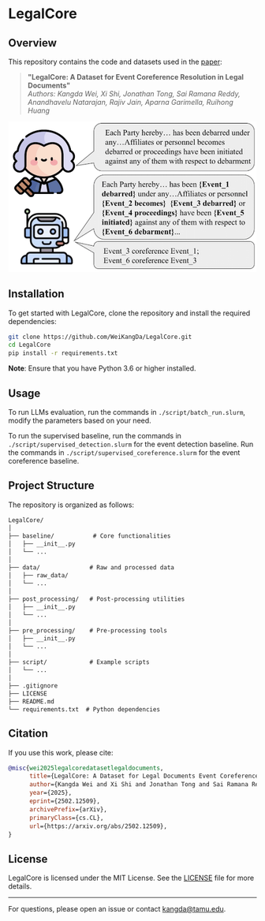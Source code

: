 # LegalCore

## Overview

This repository contains the code and datasets used in the [paper](https://arxiv.org/abs/2502.12509):

> **"LegalCore: A Dataset for Event Coreference Resolution in Legal Documents"**\
> *Authors: Kangda Wei, Xi Shi, Jonathan Tong, Sai Ramana Reddy, Anandhavelu Natarajan, Rajiv Jain, Aparna Garimella, Ruihong Huang*

![Figure 1](images/intro.png)
## Installation

To get started with LegalCore, clone the repository and install the required dependencies:

```bash
git clone https://github.com/WeiKangDa/LegalCore.git
cd LegalCore
pip install -r requirements.txt
```

**Note**: Ensure that you have Python 3.6 or higher installed.

## Usage

To run LLMs evaluation, run the commands in ```./script/batch_run.slurm```, modify the parameters based on your need.

To run the supervised baseline, run the commands in ```./script/supervised_detection.slurm``` for the event detection baseline. Run the commands in ```./script/supervised_coreference.slurm``` for the event coreference baseline.

## Project Structure

The repository is organized as follows:

```
LegalCore/
│
├── baseline/           # Core functionalities
│   ├── __init__.py
│   └── ...
│
├── data/              # Raw and processed data
│   ├── raw_data/
│   └── ...
│
├── post_processing/   # Post-processing utilities
│   ├── __init__.py
│   └── ...
│
├── pre_processing/    # Pre-processing tools
│   ├── __init__.py
│   └── ...
│
├── script/            # Example scripts
│   └── ...
│
├── .gitignore
├── LICENSE
├── README.md
└── requirements.txt  # Python dependencies
```

## Citation

If you use this work, please cite:

```bibtex
@misc{wei2025legalcoredatasetlegaldocuments,
      title={LegalCore: A Dataset for Legal Documents Event Coreference Resolution}, 
      author={Kangda Wei and Xi Shi and Jonathan Tong and Sai Ramana Reddy and Anandhavelu Natarajan and Rajiv Jain and Aparna Garimella and Ruihong Huang},
      year={2025},
      eprint={2502.12509},
      archivePrefix={arXiv},
      primaryClass={cs.CL},
      url={https://arxiv.org/abs/2502.12509}, 
}
```

## License

LegalCore is licensed under the MIT License. See the [LICENSE](LICENSE) file for more details. 

---

For questions, please open an issue or contact kangda@tamu.edu.